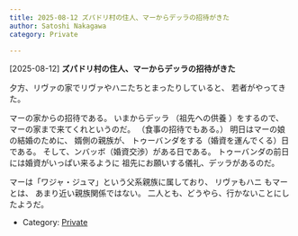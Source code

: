 ```yaml
---
title: 2025-08-12 ズパドリ村の住人、マーからデッラの招待がきた
author: Satoshi Nakagawa
category: Private

---
```


[2025-08-12] **ズパドリ村の住人、マーからデッラの招待がきた** 

 夕方、リヴァの家でリヴァやハニたちとまったりしていると、
若者がやってきた。

マーの家からの招待である。
いまからデッラ 
（祖先への供養 ）をするので、
マーの家まで来てくれというのだ。
（食事の招待でもある。）
明日はマーの娘の結婚のために、
婿側の親族が、
トゥーバンダをする（婚資を運んでくる）日である。
そして、ンバッボ（婚資交渉）がある日である。
トゥーバンダの前日には婚資がいっぱい来るように
祖先にお願いする儀礼、デッラがあるのだ。

 マーは「ワジャ・ジュマ」という父系親族に属しており、
リヴァもハニ もマーとは、
あまり近い親族関係ではない。
二人とも、どうやら、行かないことにしたようだ。

- Category: [Private](https://merapano.github.io/categories.html#Private)

